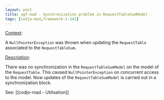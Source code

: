 ```yaml
---
layout: post
title: agf-mad - Synchronization problem in RequestTableSumModel
tags: [codjo-mad,framework-1-141]
---
```

<u>Context</u>:

A ```NullPointerException``` was thrown when updating the ```RequestTable``` associated to the ```RequestTableSum```.


<u>Description</u>:

There was no synchronization in the ```RequestTableSumModel``` on the model of the ```RequestTable```. This caused ```NullPointerException``` on concurrent access to the model. Now updates of the ```RequestTableSumModel``` is carried out in a synchronization block.

See: [[codjo-mad - Utilisation]]